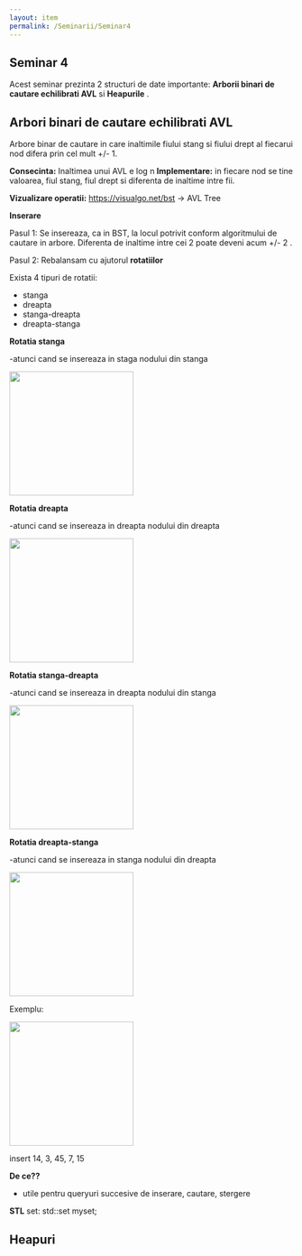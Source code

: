 ```yaml
---
layout: item
permalink: /Seminarii/Seminar4
---
```


## Seminar 4

Acest seminar prezinta 2 structuri de date importante: **Arborii binari de cautare echilibrati AVL** si **Heapurile** .

## Arbori binari de cautare echilibrati AVL

Arbore binar de cautare in care inaltimile fiului stang si fiului drept al fiecarui nod difera prin cel mult +/- 1.

**Consecinta:** Inaltimea unui AVL e log n
**Implementare:** in fiecare nod se tine valoarea, fiul stang, fiul drept si diferenta de inaltime intre fii.

**Vizualizare operatii:** https://visualgo.net/bst -> AVL Tree

**Inserare**

Pasul 1: Se insereaza, ca in BST, la locul potrivit conform algoritmului de cautare in arbore. Diferenta de inaltime intre cei 2 poate deveni acum +/- 2 .

Pasul 2: Rebalansam cu ajutorul **rotatiilor**

Exista 4 tipuri de rotatii:

- stanga
- dreapta
- stanga-dreapta
- dreapta-stanga

**Rotatia stanga**

-atunci cand se insereaza in staga nodului din stanga

<img src="/ASD/images/leftRotation.png"  height="220">

**Rotatia dreapta**

-atunci cand se insereaza in dreapta nodului din dreapta

<img src="/ASD/images/RightRotation.png"  height="220">

**Rotatia stanga-dreapta**

-atunci cand se insereaza in dreapta nodului din stanga

<img src="/ASD/images/LeftRightRotation.png"  height="220">

**Rotatia dreapta-stanga**

-atunci cand se insereaza in stanga nodului din dreapta

<img src="/ASD/images/RightLeftRotation.png"  height="220">

Exemplu:

<img src="/ASD/images/AVLTree.jpg"  height="220">

insert 14, 3, 45, 7, 15

**De ce??**

- utile pentru queryuri succesive de inserare, cautare, stergere

**STL**
set:  std::set<int> myset;

## Heapuri





